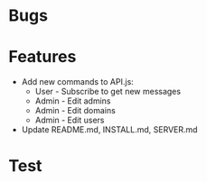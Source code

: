 # Bugs

# Features

- Add new commands to API.js:
  - User - Subscribe to get new messages
  - Admin - Edit admins
  - Admin - Edit domains
  - Admin - Edit users
- Update README.md, INSTALL.md, SERVER.md

# Test
